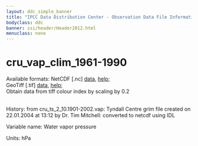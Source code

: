 ```yaml
---
layout: ddc_simple_banner
title: "IPCC Data Distribution Center - Observation Data File Information"
bodyclass: ddc
banner: ssi/header/Header2012.html
menuclass: none
---
```


<h1> cru_vap_clim_1961-1990 </h1>



Available formats: NetCDF [.nc]
      <a href="http://apps.ipcc-data.org/cgi-bin/downl/cru30_nc/cru_vap_clim_1961-1990.nc">data</a>,
      <a href="/help/formats.html#netcdf">help</a>; <br/>
      GeoTiff [.tif]
      <a href="http://apps.ipcc-data.org/cgi-bin/downl/cru30_zip/cru_vap_clim_1961-1990.zip">data</a>,
      <a href="/help/formats.html#geotif">help</a>;<br/>
      Obtain data from tiff colour index by scaling by 0.2 <br/>
       <br/>



History: from cru_ts_2_10.1901-2002.vap: Tyndall Centre grim file created on 22.01.2004 at 13:12 by Dr. Tim Mitchell: converted to netcdf using IDL <br/>



Variable name: Water vapor pressure <br/>



Units: hPa <br/>



